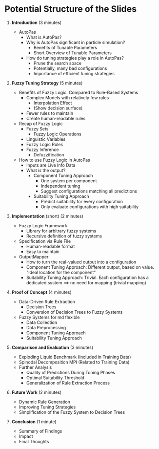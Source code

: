 # Potential Structure of the Slides

1. **Introduction** (3 minutes)
   - AutoPas
       - What is AutoPas?
       - Why is AutoPas significant in particle simulation?
         - Benefits of Tunable Parameters
         - Short Overview of Tunable Parameters
       - How do tuning strategies play a role in AutoPas?
         - Prune the search space
         - Potentially, many bad configurations
         - Importance of efficient tuning strategies

2. **Fuzzy Tuning Strategy** (5 minutes)
    - Benefits of Fuzzy Logic. Compared to Rule-Based Systems
      - Complex Models with relatively few rules
        - Interpolation Effect
        - (Show decision surface)
      - Fewer rules to maintain
      - Create human-readable rules
    - Recap of Fuzzy Logic
      - Fuzzy Sets
        - Fuzzy Logic Operations
      - Linguistic Variables
      - Fuzzy Logic Rules
      - Fuzzy Inference
        - Defuzzification
    - How to use Fuzzy Logic in AutoPas
        - Inputs are Live Info Data
        - What is the output?
          - Component Tuning Approach
            - One system per component
            - Independent tuning
            - Suggest configurations matching all predictions
          - Suitability Tuning Approach
            - Predict suitability for every configuration
            - Only evaluate configurations with high suitability

3. **Implementation** (short) (2 minutes)
    - Fuzzy Logic Framework
      - Library for arbitrary fuzzy systems
      - Recursive definition of fuzzy systems
    - Specification via Rule File
      - Human-readable format
      - Easy to maintain
    - OutputMapper
      - How to turn the real-valued output into a configuration
      - Component Tuning Approach: Different output, based on value. "Ideal location for the component"
      - Suitability Tuning Approach: Trivial. Each configuration has a dedicated system ==> no need for mapping (trivial mapping)

4. **Proof of Concept** (4 minutes)
    - Data-Driven Rule Extraction
      - Decision Trees
      - Conversion of Decision Trees to Fuzzy Systems
    - Fuzzy Systems for md flexible
      - Data Collection
      - Data Preprocessing
      - Component Tuning Approach
      - Suitability Tuning Approach

5. **Comparison and Evaluation** (3 minutes)
    - Exploding Liquid Benchmark (Included in Training Data)
    - Spinodal Decomposition MPI (Related to Training Data)
    - Further Analysis
      - Quality of Predictions During Tuning Phases
      - Optimal Suitability Threshold
      - Generalization of Rule Extraction Process

6. **Future Work** (2 minutes)
    - Dynamic Rule Generation
    - Improving Tuning Strategies
    - Simplification of the Fuzzy System to Decision Trees

7. **Conclusion** (1 minute)
    - Summary of Findings
    - Impact
    - Final Thoughts
